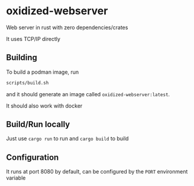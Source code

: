 # oxidized-webserver

Web server in rust with zero dependencies/crates

It uses TCP/IP directly

## Building

To build a podman image, run
```bash
scripts/build.sh
```
and it should generate an image called `oxidized-webserver:latest`.

It should also work with docker

## Build/Run locally

Just use `cargo run` to run and `cargo build` to build

## Configuration

It runs at port 8080 by default, can be configured by the `PORT` environment variable
